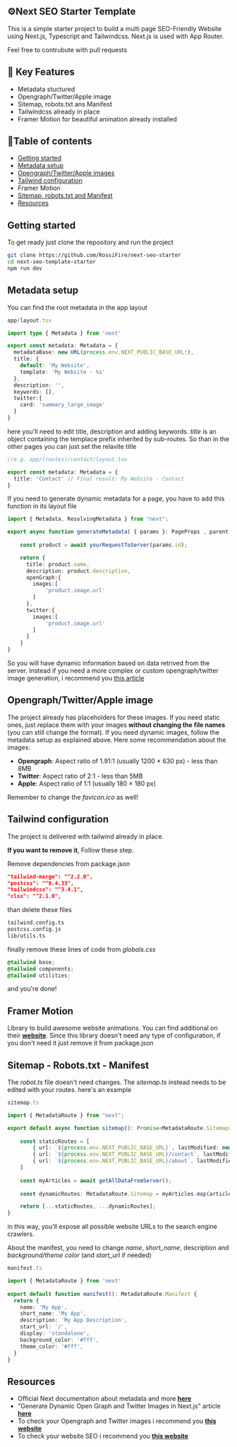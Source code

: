 ## ⚙️Next SEO Starter Template

This is a simple starter project to build a multi page SEO-Friendly Website using Next.js, Typescript and Tailwindcss. Next.js is used with App Router.

Feel free to contrubute with pull requests

## 🚀 Key Features
- Metadata stuctured 
- Opengraph/Twitter/Apple image
- Sitemap, robots.txt ans Manifest
- Tailwindcss already in place 
- Framer Motion for beautiful animation already installed


## 📕Table of contents
- [Getting started](#getting-started)
- [Metadata setup](#metadata-setup)
- [Opengraph/Twitter/Apple images](#opengraph/twitter-image)
- [Tailwind configuration](#tailwind-configuration)
- Framer Motion
- [Sitemap, robots.txt and Manifest](#sitemap---robots.txt---manifest)
- [Resources](#resources)

## Getting started
To get ready just clone the repository and run the project
```bash
git clone https://github.com/RossiFire/next-seo-starter
cd next-seo-template-starter
npm run dev
``` 

## Metadata setup
You can find the root metadata in the app layout
```typescript
app/layout.tsx

import type { Metadata } from 'next'

export const metadata: Metadata = {
  metadataBase: new URL(process.env.NEXT_PUBLIC_BASE_URL!),
  title: {
    default: 'My Website',
    template: 'My Website - %s'
  },
  description: '',
  keywords: [],
  twitter:{
    card: 'summary_large_image'
  }
}
```
here you'll need to edit title, description and adding keywords. _title_ is an object containing the templace prefix inherited by sub-routes. So than in the other pages you can just set the relavite title

```typescript
//e.g. app/(routes)/contact/layout.tsx

export const metadata: Metadata = {
  title: 'Contact' // Final result: My Website - Contact
}
```
If you need to generate dynamic metadata for a page, you have to add this function in its layout file
```typescript
import { Metadata, ResolvingMetadata } from "next";

export async function generateMetadata( { params }: PageProps , parent: ResolvingMetadata): Promise<Metadata> {
    
    const product = await yourRequestToServer(params.id);

    return {
      title: product.name,
      description: product.description,
      openGraph:{
        images:[
            'product.image.url'
        ]
      },
      twitter:{
        images:[
            'product.image.url'
        ]
      }
    }
}
```
So you will have dynamic information based on data retrived from the server. Instead if you need a more complex or custom opengraph/twitter image generation, i recommend you [this article](https://cruip.com/generate-dynamic-open-graph-and-twitter-images-in-next-js/)

## Opengraph/Twitter/Apple image
The project already has placeholders for these images. If you need static ones, just replace them with your images **without changing the file names** (you can still change the format). If you need dynamic images, follow the metadata setup as explained above. Here some recommendation about the images:

- **Opengraph**: Aspect ratio of 1.91:1 (usually 1200 × 630 px) - less than 8MB 
- **Twitter**: Aspect ratio of 2:1 - less than 5MB 
- **Apple**: Aspect ratio of 1:1 (usually 180 × 180 px)

Remember to change the _favicon.ico_ as well!

## Tailwind configuration
The project is delivered with tailwind already in place. 

**If you want to remove it**, Follow these step. 

Remove dependencies from package.json
  ```json
  "tailwind-merge": "^2.2.0",
  "postcss": "^8.4.33",
  "tailwindcss": "^3.4.1",
  "clsx": "^2.1.0",
```
than delete these files
  ```bash
  tailwind.config.ts
  postcss.config.js
  lib/utils.ts
```

finally remove these lines of code from _globals.css_
```css
@tailwind base;
@tailwind components;
@tailwind utilities;
```

and you're done!

## Framer Motion
Library to build awesome website animations. You can find additional on their [**website**](https://www.framer.com/motion/). Since this library doesn't need any type of configuration, if you don't need it just remove it from package.json

## Sitemap - Robots.txt - Manifest 
The _robot.ts_ file doesn't need changes. The _sitemap.ts_ instead needs to be edited with your routes. here's an example
```typescript
sitemap.ts

import { MetadataRoute } from "next";

export default async function sitemap(): Promise<MetadataRoute.Sitemap> {
    
    const staticRoutes = [
        { url: `${process.env.NEXT_PUBLIC_BASE_URL}`, lastModified: new Date(), priority: 1 },
        { url: `${process.env.NEXT_PUBLIC_BASE_URL}/contact`, lastModified: new Date() },
        { url: `${process.env.NEXT_PUBLIC_BASE_URL}/about`, lastModified: new Date() },
    ]
    
    const myArticles = await getAllDataFromServer();
    
    const dynamicRoutes: MetadataRoute.Sitemap = myArticles.map(article => ({ url : `${process.env.NEXT_PUBLIC_BASE_URL}/article/${article.name}`}) )

    return [...staticRoutes, ...dynamicRoutes];
}
```
in this way, you'll expose all possible website URLs to the search engine crawlers. 

About the manifest, you need to change _name_, _short_name_, description and _background/theme color_ (and _start_url_ if needed)
```typescript
manifest.ts

import { MetadataRoute } from 'next'
 
export default function manifest(): MetadataRoute.Manifest {
  return {
    name: 'My App',
    short_name: 'My App',
    description: 'My App Description',
    start_url: '/',
    display: 'standalone',
    background_color: '#fff',
    theme_color: '#fff',
  }
}
```

## Resources
- Official Next documentation about metadata and more [**here**](https://nextjs.org/docs/app/api-reference/file-conventions/metadata/manifest)
- "Generate Dynamic Open Graph and Twitter Images in Next.js" article [**here**](https://cruip.com/generate-dynamic-open-graph-and-twitter-images-in-next-js/)
- To check your Opengraph and Twitter images i recommend you [**this website**](https://www.opengraph.xyz/)
- To check your website SEO i recommend you [**this website**](https://www.seotesteronline.com/)
